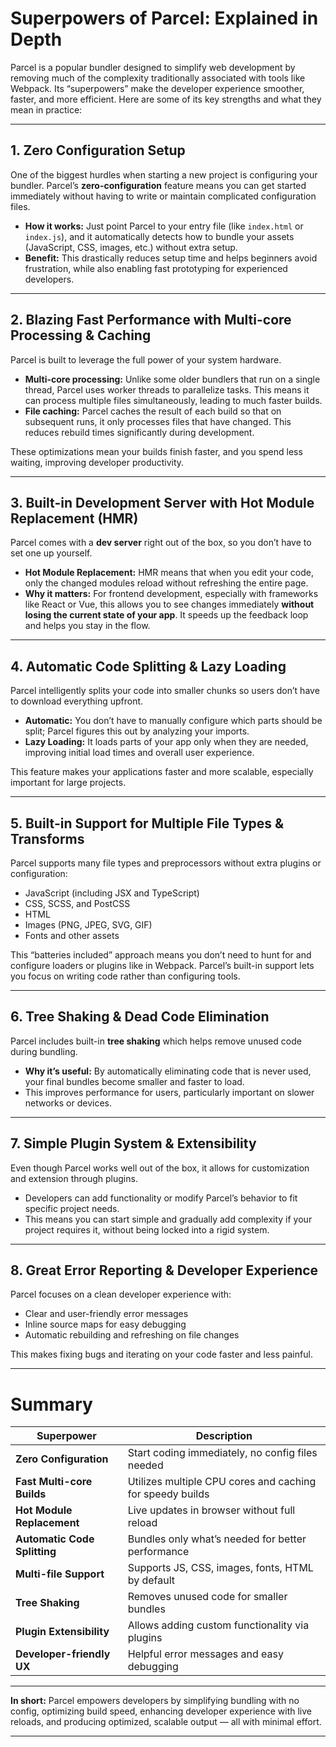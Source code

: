 
# Superpowers of Parcel: Explained in Depth

Parcel is a popular bundler designed to simplify web development by removing much of the complexity traditionally associated with tools like Webpack. Its “superpowers” make the developer experience smoother, faster, and more efficient. Here are some of its key strengths and what they mean in practice:

---

## 1. Zero Configuration Setup

One of the biggest hurdles when starting a new project is configuring your bundler. Parcel’s **zero-configuration** feature means you can get started immediately without having to write or maintain complicated configuration files.

* **How it works:** Just point Parcel to your entry file (like `index.html` or `index.js`), and it automatically detects how to bundle your assets (JavaScript, CSS, images, etc.) without extra setup.
* **Benefit:** This drastically reduces setup time and helps beginners avoid frustration, while also enabling fast prototyping for experienced developers.

---

## 2. Blazing Fast Performance with Multi-core Processing & Caching

Parcel is built to leverage the full power of your system hardware.

* **Multi-core processing:** Unlike some older bundlers that run on a single thread, Parcel uses worker threads to parallelize tasks. This means it can process multiple files simultaneously, leading to much faster builds.
* **File caching:** Parcel caches the result of each build so that on subsequent runs, it only processes files that have changed. This reduces rebuild times significantly during development.

These optimizations mean your builds finish faster, and you spend less waiting, improving developer productivity.

---

## 3. Built-in Development Server with Hot Module Replacement (HMR)

Parcel comes with a **dev server** right out of the box, so you don’t have to set one up yourself.

* **Hot Module Replacement:** HMR means that when you edit your code, only the changed modules reload without refreshing the entire page.
* **Why it matters:** For frontend development, especially with frameworks like React or Vue, this allows you to see changes immediately **without losing the current state of your app**. It speeds up the feedback loop and helps you stay in the flow.

---

## 4. Automatic Code Splitting & Lazy Loading

Parcel intelligently splits your code into smaller chunks so users don’t have to download everything upfront.

* **Automatic:** You don’t have to manually configure which parts should be split; Parcel figures this out by analyzing your imports.
* **Lazy Loading:** It loads parts of your app only when they are needed, improving initial load times and overall user experience.

This feature makes your applications faster and more scalable, especially important for large projects.

---

## 5. Built-in Support for Multiple File Types & Transforms

Parcel supports many file types and preprocessors without extra plugins or configuration:

* JavaScript (including JSX and TypeScript)
* CSS, SCSS, and PostCSS
* HTML
* Images (PNG, JPEG, SVG, GIF)
* Fonts and other assets

This “batteries included” approach means you don’t need to hunt for and configure loaders or plugins like in Webpack. Parcel’s built-in support lets you focus on writing code rather than configuring tools.

---

## 6. Tree Shaking & Dead Code Elimination

Parcel includes built-in **tree shaking** which helps remove unused code during bundling.

* **Why it’s useful:** By automatically eliminating code that is never used, your final bundles become smaller and faster to load.
* This improves performance for users, particularly important on slower networks or devices.

---

## 7. Simple Plugin System & Extensibility

Even though Parcel works well out of the box, it allows for customization and extension through plugins.

* Developers can add functionality or modify Parcel’s behavior to fit specific project needs.
* This means you can start simple and gradually add complexity if your project requires it, without being locked into a rigid system.

---

## 8. Great Error Reporting & Developer Experience

Parcel focuses on a clean developer experience with:

* Clear and user-friendly error messages
* Inline source maps for easy debugging
* Automatic rebuilding and refreshing on file changes

This makes fixing bugs and iterating on your code faster and less painful.

---

# Summary

| Superpower                   | Description                                               |
| ---------------------------- | --------------------------------------------------------- |
| **Zero Configuration**       | Start coding immediately, no config files needed          |
| **Fast Multi-core Builds**   | Utilizes multiple CPU cores and caching for speedy builds |
| **Hot Module Replacement**   | Live updates in browser without full reload               |
| **Automatic Code Splitting** | Bundles only what’s needed for better performance         |
| **Multi-file Support**       | Supports JS, CSS, images, fonts, HTML by default          |
| **Tree Shaking**             | Removes unused code for smaller bundles                   |
| **Plugin Extensibility**     | Allows adding custom functionality via plugins            |
| **Developer-friendly UX**    | Helpful error messages and easy debugging                 |

---

**In short:** Parcel empowers developers by simplifying bundling with no config, optimizing build speed, enhancing developer experience with live reloads, and producing optimized, scalable output — all with minimal effort.

---